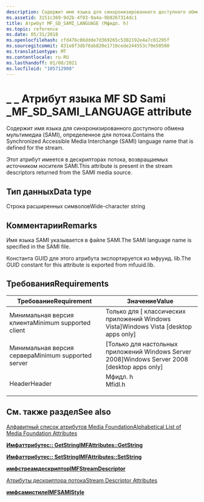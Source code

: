 ```yaml
---
description: Содержит имя языка для синхронизированного доступного обмена мультимедиа (SAMI), определенное для потока.
ms.assetid: 3151c369-9d2b-4f03-9a4a-9b9267314dc1
title: Атрибут MF_SD_SAMI_LANGUAGE (Мфидл. h)
ms.topic: reference
ms.date: 05/31/2018
ms.openlocfilehash: cfd476c86ddde7d369265c5302192e4a7c01295f
ms.sourcegitcommit: 831e8f3db78ab820e1710cede244553c70e50500
ms.translationtype: MT
ms.contentlocale: ru-RU
ms.lasthandoff: 01/08/2021
ms.locfileid: "105712908"
---
```

# <a name="mf_sd_sami_language-attribute"></a><span data-ttu-id="9027e-103">\_ \_ Атрибут языка MF SD Sami \_</span><span class="sxs-lookup"><span data-stu-id="9027e-103">MF\_SD\_SAMI\_LANGUAGE attribute</span></span>

<span data-ttu-id="9027e-104">Содержит имя языка для синхронизированного доступного обмена мультимедиа (SAMI), определенное для потока.</span><span class="sxs-lookup"><span data-stu-id="9027e-104">Contains the Synchronized Accessible Media Interchange (SAMI) language name that is defined for the stream.</span></span>

<span data-ttu-id="9027e-105">Этот атрибут имеется в дескрипторах потока, возвращаемых источником носителя SAMI.</span><span class="sxs-lookup"><span data-stu-id="9027e-105">This attribute is present in the stream descriptors returned from the SAMI media source.</span></span>

## <a name="data-type"></a><span data-ttu-id="9027e-106">Тип данных</span><span class="sxs-lookup"><span data-stu-id="9027e-106">Data type</span></span>

<span data-ttu-id="9027e-107">Строка расширенных символов</span><span class="sxs-lookup"><span data-stu-id="9027e-107">Wide-character string</span></span>

## <a name="remarks"></a><span data-ttu-id="9027e-108">Комментарии</span><span class="sxs-lookup"><span data-stu-id="9027e-108">Remarks</span></span>

<span data-ttu-id="9027e-109">Имя языка SAMI указывается в файле SAMI.</span><span class="sxs-lookup"><span data-stu-id="9027e-109">The SAMI language name is specified in the SAMI file.</span></span>

<span data-ttu-id="9027e-110">Константа GUID для этого атрибута экспортируется из мфууид. lib.</span><span class="sxs-lookup"><span data-stu-id="9027e-110">The GUID constant for this attribute is exported from mfuuid.lib.</span></span>

## <a name="requirements"></a><span data-ttu-id="9027e-111">Требования</span><span class="sxs-lookup"><span data-stu-id="9027e-111">Requirements</span></span>



| <span data-ttu-id="9027e-112">Требование</span><span class="sxs-lookup"><span data-stu-id="9027e-112">Requirement</span></span> | <span data-ttu-id="9027e-113">Значение</span><span class="sxs-lookup"><span data-stu-id="9027e-113">Value</span></span> |
|-------------------------------------|------------------------------------------------------------------------------------|
| <span data-ttu-id="9027e-114">Минимальная версия клиента</span><span class="sxs-lookup"><span data-stu-id="9027e-114">Minimum supported client</span></span><br/> | <span data-ttu-id="9027e-115">Только для \[ классических приложений Windows Vista\]</span><span class="sxs-lookup"><span data-stu-id="9027e-115">Windows Vista \[desktop apps only\]</span></span><br/>                                     |
| <span data-ttu-id="9027e-116">Минимальная версия сервера</span><span class="sxs-lookup"><span data-stu-id="9027e-116">Minimum supported server</span></span><br/> | <span data-ttu-id="9027e-117">\[Только для настольных приложений Windows Server 2008\]</span><span class="sxs-lookup"><span data-stu-id="9027e-117">Windows Server 2008 \[desktop apps only\]</span></span><br/>                               |
| <span data-ttu-id="9027e-118">Header</span><span class="sxs-lookup"><span data-stu-id="9027e-118">Header</span></span><br/>                   | <dl> <span data-ttu-id="9027e-119"><dt>Мфидл. h</dt></span><span class="sxs-lookup"><span data-stu-id="9027e-119"><dt>Mfidl.h</dt></span></span> </dl> |



## <a name="see-also"></a><span data-ttu-id="9027e-120">См. также раздел</span><span class="sxs-lookup"><span data-stu-id="9027e-120">See also</span></span>

<dl> <dt>

[<span data-ttu-id="9027e-121">Алфавитный список атрибутов Media Foundation</span><span class="sxs-lookup"><span data-stu-id="9027e-121">Alphabetical List of Media Foundation Attributes</span></span>](alphabetical-list-of-media-foundation-attributes.md)
</dt> <dt>

[<span data-ttu-id="9027e-122">**Имфаттрибутес:: GetString**</span><span class="sxs-lookup"><span data-stu-id="9027e-122">**IMFAttributes::GetString**</span></span>](/windows/desktop/api/mfobjects/nf-mfobjects-imfattributes-getstring)
</dt> <dt>

[<span data-ttu-id="9027e-123">**Имфаттрибутес:: SetString**</span><span class="sxs-lookup"><span data-stu-id="9027e-123">**IMFAttributes::SetString**</span></span>](/windows/desktop/api/mfobjects/nf-mfobjects-imfattributes-setstring)
</dt> <dt>

[<span data-ttu-id="9027e-124">**имфстреамдескриптор**</span><span class="sxs-lookup"><span data-stu-id="9027e-124">**IMFStreamDescriptor**</span></span>](/windows/desktop/api/mfidl/nn-mfidl-imfstreamdescriptor)
</dt> <dt>

[<span data-ttu-id="9027e-125">Атрибуты дескриптора потока</span><span class="sxs-lookup"><span data-stu-id="9027e-125">Stream Descriptor Attributes</span></span>](stream-descriptor-attributes.md)
</dt> <dt>

[<span data-ttu-id="9027e-126">**имфсамистиле**</span><span class="sxs-lookup"><span data-stu-id="9027e-126">**IMFSAMIStyle**</span></span>](/windows/desktop/api/mfidl/nn-mfidl-imfsamistyle)
</dt> </dl>

 

 





